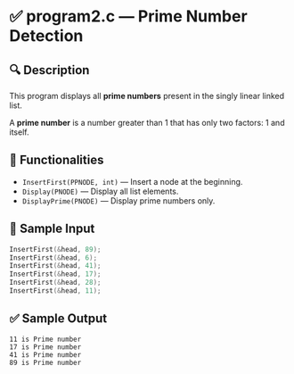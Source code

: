 # ✅ program2.c — Prime Number Detection

## 🔍 Description
This program displays all **prime numbers** present in the singly linear linked list.

A **prime number** is a number greater than 1 that has only two factors: 1 and itself.

## 📌 Functionalities
- `InsertFirst(PPNODE, int)` — Insert a node at the beginning.
- `Display(PNODE)` — Display all list elements.
- `DisplayPrime(PNODE)` — Display prime numbers only.

## 🧪 Sample Input
```c
InsertFirst(&head, 89);
InsertFirst(&head, 6);
InsertFirst(&head, 41);
InsertFirst(&head, 17);
InsertFirst(&head, 28);
InsertFirst(&head, 11);
```

## ✅ Sample Output
```
11 is Prime number
17 is Prime number
41 is Prime number
89 is Prime number
```